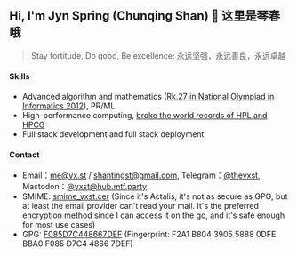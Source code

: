 ## Hi, I'm Jyn Spring (Chunqing Shan) 👋 这里是琴春哦

> Stay fortitude, Do good, Be excellence: 永远坚强，永远善良，永远卓越

#### Skills

* Advanced algorithm and mathematics
([Rk.27 in National Olympiad in Informatics 2012](https://bytew.net/OIer/?query=UID4470)), PR/ML
* High-performance computing, [broke the world records of HPL and HPCG](https://www.hpcwire.com/2016/04/20/asc16-zhejiang-university-sets-new-student-cluster-linpack-record)
* Full stack development and full stack deployment

#### Contact

* Email：me@vx.st / shantingst@gmail.com, Telegram：[@thevxst](https://t.me/thevxst), Mastodon：[@vxst@hub.mtf.party](https://hub.mtf.party/@vxst)
* SMIME: [smime_vxst.cer](https://raw.githubusercontent.com/vxst/vxst/main/smime_vxst.cer) (Since it's Actalis, it's not as secure as GPG, but at least the email provider can't read your mail. It's the preferred encryption method since I can access it on the go, and it's safe enough for most use cases)
* GPG: [F085D7C448667DEF](https://raw.githubusercontent.com/vxst/vxst/main/48667DEF.asc) (Fingerprint: F2A1 B804 3905 5888 0DFE  BBA0 F085 D7C4 4866 7DEF)
